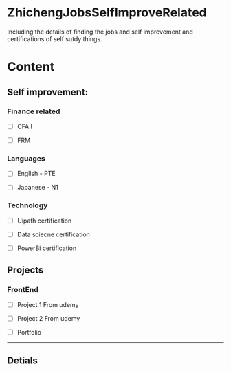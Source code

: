 # ZhichengJobsSelfImproveRelated

Including the details of finding the jobs and self improvement and certifications of self sutdy things.

# Content

## Self improvement:

### Finance related

- [ ] CFA I

- [ ] FRM

### Languages

- [ ] English - PTE

- [ ] Japanese - N1

### Technology

- [ ] Uipath certification

- [ ] Data sciecne certification

- [ ] PowerBi certification

## Projects

### FrontEnd

- [ ] Project 1 From udemy

- [ ] Project 2 From udemy

- [ ] Portfolio

---

## Detials

